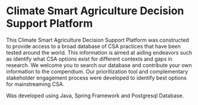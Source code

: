 Climate Smart Agriculture Decision Support Platform
===================================================

This Climate Smart Agriculture Decision Support Platform was constructed to provide access to a broad
database of CSA practices that have been tested around the world. This information is aimed at aiding
endeavors such as identify what CSA options exist for different contexts and gaps in research. We
welcome you to search our database and contribute your own information to the compendium. Our prioritization tool and complementary stakeholder engagement process were developed to identify best
options for mainstreaming CSA.

Was developed using Java, Spring Framework and Postgresql Database.